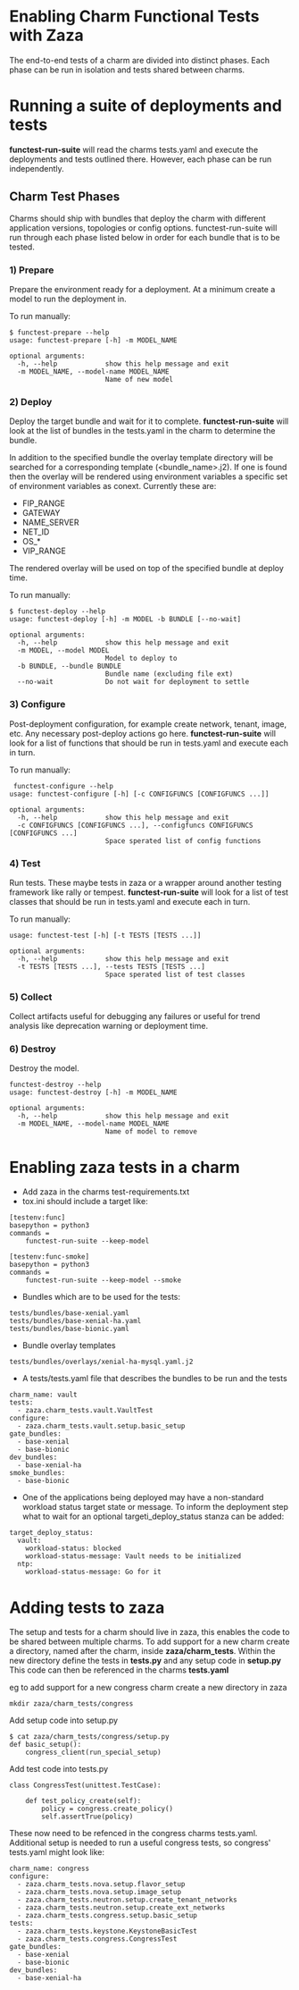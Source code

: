 # Enabling Charm Functional Tests with Zaza

The end-to-end tests of a charm are divided into distinct phases. Each phase
can be run in isolation and tests shared between charms.

# Running a suite of deployments and tests

**functest-run-suite** will read the charms tests.yaml and execute the
deployments and tests outlined there. However, each phase can be run
independently.

## Charm Test Phases

Charms should ship with bundles that deploy the charm with different
application versions, topologies or config options.  functest-run-suite will
run through each phase listed below in order for each bundle that is to be
tested.

### 1) Prepare

Prepare the environment ready for a deployment. At a minimum create a model
to run the deployment in.

To run manually:

```
$ functest-prepare --help
usage: functest-prepare [-h] -m MODEL_NAME

optional arguments:
  -h, --help            show this help message and exit
  -m MODEL_NAME, --model-name MODEL_NAME
                        Name of new model
```

### 2) Deploy

Deploy the target bundle and wait for it to complete. **functest-run-suite** 
will look at the list of bundles in the tests.yaml in the charm to determine
the bundle.

In addition to the specified bundle the overlay template directory will be
searched for a corresponding template (\<bundle\_name\>.j2). If one is found
then the overlay will be rendered using environment variables a specific set
of environment variables as conext. Currently these are:

 * FIP\_RANGE
 * GATEWAY
 * NAME\_SERVER
 * NET\_ID
 * OS\_\*
 * VIP\_RANGE

The rendered overlay will be used on top of the specified bundle at deploy time.

To run manually:

```
$ functest-deploy --help
usage: functest-deploy [-h] -m MODEL -b BUNDLE [--no-wait]

optional arguments:
  -h, --help            show this help message and exit
  -m MODEL, --model MODEL
                        Model to deploy to
  -b BUNDLE, --bundle BUNDLE
                        Bundle name (excluding file ext)
  --no-wait             Do not wait for deployment to settle
```

### 3) Configure

Post-deployment configuration, for example create network, tenant, image, etc.
Any necessary post-deploy actions go here. **functest-run-suite** will look 
for a list of functions that should be run in tests.yaml and execute each
in turn.

To run manually:

```
 functest-configure --help
usage: functest-configure [-h] [-c CONFIGFUNCS [CONFIGFUNCS ...]]

optional arguments:
  -h, --help            show this help message and exit
  -c CONFIGFUNCS [CONFIGFUNCS ...], --configfuncs CONFIGFUNCS [CONFIGFUNCS ...]
                        Space sperated list of config functions
```

### 4) Test

Run tests. These maybe tests in zaza or a wrapper around another testing
framework like rally or tempest.  **functest-run-suite** will look for a list
of test classes that should be run in tests.yaml and execute each in turn.

To run manually:

```
usage: functest-test [-h] [-t TESTS [TESTS ...]]

optional arguments:
  -h, --help            show this help message and exit
  -t TESTS [TESTS ...], --tests TESTS [TESTS ...]
                        Space sperated list of test classes
```

### 5) Collect

Collect artifacts useful for debugging any failures or useful for trend
analysis like deprecation warning or deployment time.


### 6) Destroy

Destroy the model.

```
functest-destroy --help
usage: functest-destroy [-h] -m MODEL_NAME

optional arguments:
  -h, --help            show this help message and exit
  -m MODEL_NAME, --model-name MODEL_NAME
                        Name of model to remove
```

# Enabling zaza tests in a charm


 * Add zaza in the charms test-requirements.txt
 * tox.ini should include a target like:

```
[testenv:func]
basepython = python3
commands =
    functest-run-suite --keep-model

[testenv:func-smoke]
basepython = python3
commands =
    functest-run-suite --keep-model --smoke
```

 * Bundles which are to be used for the tests:

```
tests/bundles/base-xenial.yaml
tests/bundles/base-xenial-ha.yaml
tests/bundles/base-bionic.yaml
```

 * Bundle overlay templates

```
tests/bundles/overlays/xenial-ha-mysql.yaml.j2
```

 * A tests/tests.yaml file that describes the bundles to be run and
   the tests

```
charm_name: vault
tests:
  - zaza.charm_tests.vault.VaultTest
configure:
  - zaza.charm_tests.vault.setup.basic_setup
gate_bundles:
  - base-xenial
  - base-bionic
dev_bundles:
  - base-xenial-ha
smoke_bundles:
  - base-bionic
```

 * One of the applications being deployed may have a non-standard workload
   status target state or message. To inform the deployment step what to
   wait for an optional targeti\_deploy\_status stanza can be added:

```
target_deploy_status:
  vault:
    workload-status: blocked
    workload-status-message: Vault needs to be initialized
  ntp:
    workload-status-message: Go for it
```

# Adding tests to zaza

The setup and tests for a charm should live in zaza, this enables the code to
be shared between multiple charms. To add support for a new charm create a
directory, named after the charm, inside **zaza/charm_tests**. Within the new
directory define the tests in **tests.py** and any setup code in **setup.py**
This code can then be referenced in the charms **tests.yaml**

eg to add support for a new congress charm create a new directory in zaza

```
mkdir zaza/charm_tests/congress
```

Add setup code into setup.py

```
$ cat zaza/charm_tests/congress/setup.py
def basic_setup():
    congress_client(run_special_setup)
```

Add test code into tests.py

```
class CongressTest(unittest.TestCase):

    def test_policy_create(self):
        policy = congress.create_policy()
        self.assertTrue(policy)
```

These now need to be refenced in the congress charms tests.yaml. Additional
setup is needed to run a useful congress tests, so congress' tests.yaml might
look like:

```
charm_name: congress
configure:
  - zaza.charm_tests.nova.setup.flavor_setup
  - zaza.charm_tests.nova.setup.image_setup
  - zaza.charm_tests.neutron.setup.create_tenant_networks
  - zaza.charm_tests.neutron.setup.create_ext_networks
  - zaza.charm_tests.congress.setup.basic_setup
tests:
  - zaza.charm_tests.keystone.KeystoneBasicTest
  - zaza.charm_tests.congress.CongressTest
gate_bundles:
  - base-xenial
  - base-bionic
dev_bundles:
  - base-xenial-ha
```
